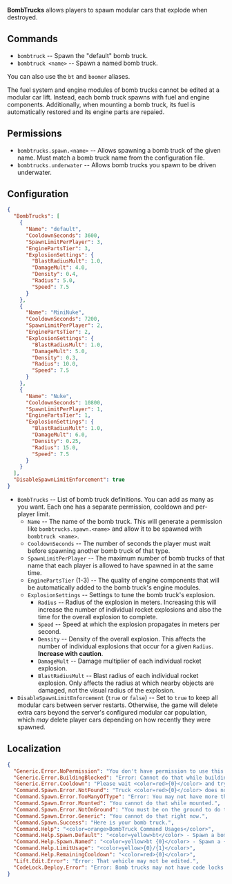 **BombTrucks** allows players to spawn modular cars that explode when destroyed.

## Commands

- `bombtruck` -- Spawn the "default" bomb truck.
- `bombtruck <name>` -- Spawn a named bomb truck.

You can also use the `bt` and `boomer` aliases.

The fuel system and engine modules of bomb trucks cannot be edited at a modular car lift. Instead, each bomb truck spawns with fuel and engine components. Additionally, when mounting a bomb truck, its fuel is automatically restored and its engine parts are repaied.

## Permissions

- `bombtrucks.spawn.<name>` -- Allows spawning a bomb truck of the given name. Must match a bomb truck name from the configuration file.
- `bombtrucks.underwater` -- Allows bomb trucks you spawn to be driven underwater.

## Configuration

```json
{
  "BombTrucks": [
    {
      "Name": "default",
      "CooldownSeconds": 3600,
      "SpawnLimitPerPlayer": 3,
      "EnginePartsTier": 3,
      "ExplosionSettings": {
        "BlastRadiusMult": 1.0,
        "DamageMult": 4.0,
        "Density": 0.4,
        "Radius": 5.0,
        "Speed": 7.5
      }
    },
    {
      "Name": "MiniNuke",
      "CooldownSeconds": 7200,
      "SpawnLimitPerPlayer": 2,
      "EnginePartsTier": 2,
      "ExplosionSettings": {
        "BlastRadiusMult": 1.0,
        "DamageMult": 5.0,
        "Density": 0.3,
        "Radius": 10.0,
        "Speed": 7.5
      }
    },
    {
      "Name": "Nuke",
      "CooldownSeconds": 10800,
      "SpawnLimitPerPlayer": 1,
      "EnginePartsTier": 1,
      "ExplosionSettings": {
        "BlastRadiusMult": 1.0,
        "DamageMult": 6.0,
        "Density": 0.25,
        "Radius": 15.0,
        "Speed": 7.5
      }
    }
  ],
  "DisableSpawnLimitEnforcement": true
}
```

- `BombTrucks` -- List of bomb truck definitions. You can add as many as you want. Each one has a separate permission, cooldown and per-player limit.
  - `Name` -- The name of the bomb truck. This will generate a permission like `bombtrucks.spawn.<name>` and allow it to be spawned with `bombtruck <name>`.
  - `CooldownSeconds` -- The number of seconds the player must wait before spawning another bomb truck of that type.
  - `SpawnLimitPerPlayer` -- The maximum number of bomb trucks of that name that each player is allowed to have spawned in at the same time.
  - `EnginePartsTier` (1-3) -- The quality of engine components that will be automatically added to the bomb truck's engine modules.
  - `ExplosionSettings` -- Settings to tune the bomb truck's explosion.
    - `Radius` -- Radius of the explosion in meters. Increasing this will increase the number of individual rocket explosions and also the time for the overall explosion to complete.
    - `Speed` -- Speed at which the explosion propagates in meters per second.
    - `Density` -- Density of the overall explosion. This affects the number of individual explosions that occur for a given `Radius`. **Increase with caution**.
    - `DamageMult` -- Damage multiplier of each individual rocket explosion.
    - `BlastRadiusMult` -- Blast radius of each individual rocket explosion. Only affects the radius at which nearby objects are damaged, not the visual radius of the explosion.
- `DisableSpawnLimitEnforcement` (`true` or `false`) -- Set to `true` to keep all modular cars between server restarts. Otherwise, the game will delete extra cars beyond the server's configured modular car population, which *may* delete player cars depending on how recently they were spawned.

## Localization
```json
{
  "Generic.Error.NoPermission": "You don't have permission to use this command.",
  "Generic.Error.BuildingBlocked": "Error: Cannot do that while building blocked.",
  "Generic.Error.Cooldown": "Please wait <color=red>{0}</color> and try again.",
  "Command.Spawn.Error.NotFound": "Truck <color=red>{0}</color> does not exist.",
  "Command.Spawn.Error.TooManyOfType": "Error: You may not have more than <color=red>{0}</color> of that truck.",
  "Command.Spawn.Error.Mounted": "You cannot do that while mounted.",
  "Command.Spawn.Error.NotOnGround": "You must be on the ground to do that.",
  "Command.Spawn.Error.Generic": "You cannot do that right now.",
  "Command.Spawn.Success": "Here is your bomb truck.",
  "Command.Help": "<color=orange>BombTruck Command Usages</color>",
  "Command.Help.Spawn.Default": "<color=yellow>bt</color> - Spawn a bomb truck",
  "Command.Help.Spawn.Named": "<color=yellow>bt {0}</color> - Spawn a {0} truck",
  "Command.Help.LimitUsage": "<color=yellow>{0}/{1}</color>",
  "Command.Help.RemainingCooldown": "<color=red>{0}</color>",
  "Lift.Edit.Error": "Error: That vehicle may not be edited.",
  "CodeLock.Deploy.Error": "Error: Bomb trucks may not have code locks."
}
```